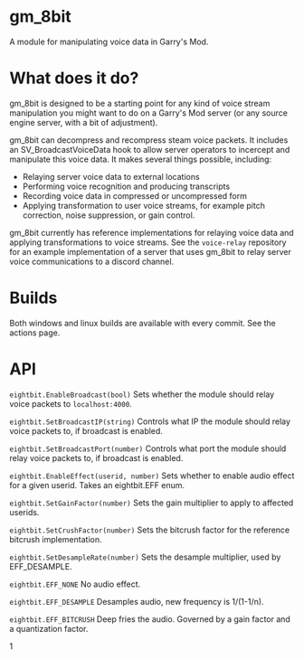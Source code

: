 # gm_8bit
A module for manipulating voice data in Garry's Mod.

# What does it do?
gm_8bit is designed to be a starting point for any kind of voice stream manipulation you might want to do on a Garry's Mod server (or any source engine server, with a bit of adjustment).

gm_8bit can decompress and recompress steam voice packets. It includes an SV_BroadcastVoiceData hook to allow server operators to incercept and manipulate this voice data. It makes several things possible, including:
* Relaying server voice data to external locations
* Performing voice recognition and producing transcripts
* Recording voice data in compressed or uncompressed form
* Applying transformation to user voice streams, for example pitch correction, noise suppression, or gain control.

gm_8bit currently has reference implementations for relaying voice data and applying transformations to voice streams. See the `voice-relay` repository for an example implementation of a server that uses gm_8bit to relay server voice communications to a discord channel.

# Builds
Both windows and linux builds are available with every commit. See the actions page.

# API
`eightbit.EnableBroadcast(bool)` Sets whether the module should relay voice packets to `localhost:4000`.

`eightbit.SetBroadcastIP(string)` Controls what IP the module should relay voice packets to, if broadcast is enabled.

`eightbit.SetBroadcastPort(number)` Controls what port the module should relay voice packets to, if broadcast is enabled.

`eightbit.EnableEffect(userid, number)` Sets whether to enable audio effect for a given userid. Takes an eightbit.EFF enum.

`eightbit.SetGainFactor(number)` Sets the gain multiplier to apply to affected userids.

`eightbit.SetCrushFactor(number)` Sets the bitcrush factor for the reference bitcrush implementation.

`eightbit.SetDesampleRate(number)` Sets the desample multiplier, used by EFF_DESAMPLE.

`eightbit.EFF_NONE` No audio effect.

`eightbit.EFF_DESAMPLE` Desamples audio, new frequency is 1/(1-1/n).

`eightbit.EFF_BITCRUSH` Deep fries the audio. Governed by a gain factor and a quantization factor.

1

